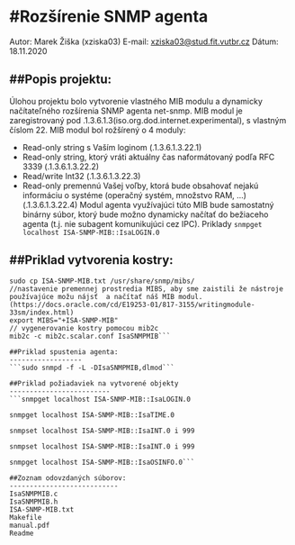 #Rozšírenie SNMP agenta
=======================
Autor: Marek Žiška (xziska03)
E-mail: xziska03@stud.fit.vutbr.cz
Dátum: 18.11.2020

##Popis projektu:
---------------
Úlohou projektu bolo vytvorenie vlastného MIB modulu a dynamicky načítateľného rozšírenia SNMP agenta net-snmp. MIB modul je zaregistrovaný pod .1.3.6.1.3(iso.org.dod.internet.experimental), s vlastným číslom 22. MIB modul bol rožšírený o 4 moduly: 
 -    Read-only string s Vaším loginom (.1.3.6.1.3.22.1)
 -    Read-only string, ktorý vráti aktuálny čas naformátovaný podľa RFC 3339 (.1.3.6.1.3.22.2)
 -    Read/write Int32 (.1.3.6.1.3.22.3)
 -    Read-only premennú Vašej voľby, ktorá bude obsahovať nejakú informáciu o systéme (operačný systém, množstvo RAM, ...) (.1.3.6.1.3.22.4)
Modul agenta využívajúci túto MIB bude samostatný binárny súbor, ktorý bude možno dynamicky načítať do bežiaceho agenta (t.j. nie subagent komunikujúci cez IPC).
Priklady
```snmpget localhost ISA-SNMP-MIB::IsaLOGIN.0```

##Priklad vytvorenia kostry:
------------------
```//skopírovanie MIB modulu do zložky mibs
sudo cp ISA-SNMP-MIB.txt /usr/share/snmp/mibs/
//nastavenie premennej prostredia MIBS, aby sme zaistili že nástroje používajúce možu nájsť  a načítať náš MIB modul. (https://docs.oracle.com/cd/E19253-01/817-3155/writingmodule-33sm/index.html)
export MIBS="+ISA-SNMP-MIB"
// vygenerovanie kostry pomocou mib2c
mib2c -c mib2c.scalar.conf IsaSNMPMIB```

##Priklad spustenia agenta:
------------------
```sudo snmpd -f -L -DIsaSNMPMIB,dlmod```

##Priklad požiadaviek na vytvorené objekty
-------------------------
```snmpget localhost ISA-SNMP-MIB::IsaLOGIN.0

snmpget localhost ISA-SNMP-MIB::IsaTIME.0

snmpset localhost ISA-SNMP-MIB::IsaINT.0 i 999

snmpset localhost ISA-SNMP-MIB::IsaINT.0 i 999

snmpget localhost ISA-SNMP-MIB::IsaOSINFO.0```

##Zoznam odovzdaných súborov:
---------------------------
IsaSNMPMIB.c
IsaSNMPMIB.h
ISA-SNMP-MIB.txt
Makefile
manual.pdf
Readme
